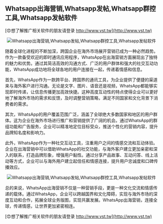 ## **Whatsapp出海营销,Whatsapp发帖,Whatsapp群控工具,Whatsapp发帖软件**

[😍想了解推广相关软件的朋友请登录 http://www.vst.tw](http://www.vst.tw)

 <center><img src="https://vst.tw/MP4/tuiguang/png/5.png" alt="Whatsapp出海营销,Whatsapp发帖,Whatsapp群控工具,Whatsapp发帖软件"></center>

随着全球化进程的不断加深，跨国企业在海外市场展开营销已成为一种必然趋势。作为一款备受欢迎的即时通讯应用程序，WhatsApp在出海营销方面展现出了独特的魅力和优势。通过其简洁高效的沟通方式、广泛的用户群体和强大的社交互动功能，WhatsApp成功地将全球各地的用户连接在一起，传递着情感和信息。

首先，WhatsApp作为一款跨平台、跨国界的通讯工具，为企业提供了便捷的渠道来与海外客户进行沟通。无论是文字、图片、语音还是视频，WhatsApp都能够实现即时传递，让信息传播更加高效快捷。这种高度互动性的特点使得企业可以更好地了解海外市场的需求和反馈，及时调整营销策略，满足不同国家和文化背景下消费者的需求。

其次，WhatsApp的用户覆盖范围广泛，涵盖了全球绝大多数国家和地区的用户群体。这为企业在海外市场进行推广和营销提供了广阔的机会。通过WhatsApp的群组功能和广告服务，企业可以精准地定位目标受众，推送个性化的营销内容，提升品牌知名度和影响力。

此外，WhatsApp作为一种社交互动工具，注重用户之间的情感交流和互动体验。企业在出海营销中可以借助WhatsApp的社交功能，与海外客户建立更加亲密和深入的联系，打造品牌形象，增强用户黏性。通过分享产品故事、互动问答、线上活动等方式，企业可以与海外用户建立起信任和情感连接，提升用户忠诚度和口碑传播效应。

 <center><img src="https://vst.tw/MP4/tuiguang/png/0.png" alt="Whatsapp出海营销,Whatsapp发帖,Whatsapp群控工具,Whatsapp发帖软件"></center>

总的来说，WhatsApp出海营销不仅是一种营销手段，更是一种文化交流和情感传递的载体。通过WhatsApp，企业可以跨越国界和文化障碍，实现与海外市场的深度互动和合作，拓展全球业务版图，实现共赢发展。WhatsApp出海营销，连接全球，传递情感，让世界更加紧密相连。

[😍想了解推广相关软件的朋友请登录 http://www.vst.tw](http://www.vst.tw)



